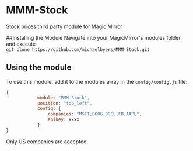 # MMM-Stock
Stock prices third party module for Magic Mirror

##Installing the Module
Navigate into your MagicMirror's modules folder and execute <br>
`git clone https://github.com/michaelbyers/MMM-Stock.git`
## Using the module

To use this module, add it to the modules array in the `config/config.js` file:
````javascript
{
    		module: "MMM-Stock",
    		position: "top_left",
    		config: {
    			companies: "MSFT,GOOG,ORCL,FB,AAPL",
                apikey: xxxx
    		}
}
````
Only US companies are accepted.


